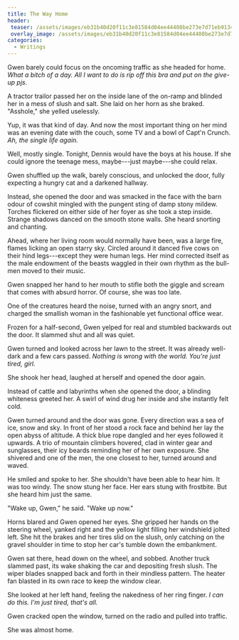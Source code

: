 ```yaml
---
title: The Way Home
header:
 teaser: /assets/images/eb31b40d20f11c3e81584d04ee44408be273e7d71eb9134396f5_640_winter-driving.jpg
 overlay_image: /assets/images/eb31b40d20f11c3e81584d04ee44408be273e7d71eb9134396f5_640_winter-driving.jpg
categories:
  - Writings
---
```

Gwen barely could focus on the oncoming traffic as she headed for home. *What a bitch of a day. All I want to do is rip off this bra and put on the give-up pjs.*

A tractor trailor passed her on the inside lane of the on-ramp and blinded her in a mess of slush and salt. She laid on her horn as she braked. "Asshole," she yelled uselessly.

Yup, it was that kind of day. And now the most important thing on her mind was an evening date with the couch, some TV and a bowl of Capt'n Crunch. *Ah, the single life again.*

Well, mostly single. Tonight, Dennis would have the boys at his house. If she could ignore the teenage mess, maybe---just maybe---she could relax.

Gwen shuffled up the walk, barely conscious, and unlocked the door, fully expecting a hungry cat and a darkened hallway.

Instead, she opened the door and was smacked in the face with the barn odour of cowshit mingled with the pungent sting of damp stony mildew. Torches flickered on either side of her foyer as she took a step inside. Strange shadows danced on the smooth stone walls. She heard snorting and chanting.

Ahead, where her living room would normally have been, was a large fire, flames licking an open starry sky. Circled around it danced five cows on their hind legs---except they were human legs. Her mind corrected itself as the male endowment of the beasts waggled in their own rhythm as the bull-men moved to their music.

Gwen snapped her hand to her mouth to stifle both the giggle and scream that comes with absurd horror. Of course, she was too late.

One of the creatures heard the noise, turned with an angry snort, and charged the smallish woman in the fashionable yet functional office wear.

Frozen for a half-second, Gwen yelped for real and stumbled backwards out the door. It slammed shut and all was quiet.

Gwen turned and looked across her lawn to the street. It was already well-dark and a few cars passed. *Nothing is wrong with the world.* *You're just tired, girl.*

She shook her head, laughed at herself and opened the door again.

Instead of cattle and labyrinths when she opened the door, a blinding whiteness greeted her. A swirl of wind drug her inside and she instantly felt cold.

Gwen turned around and the door was gone. Every direction was a sea of ice, snow and sky. In front of her stood a rock face and behind her lay the open abyss of altitude. A thick blue rope dangled and her eyes followed it upwards. A trio of mountain climbers hovered, clad in winter gear and sunglasses, their icy beards reminding her of her own exposure. She shivered and one of the men, the one closest to her, turned around and waved.

He smiled and spoke to her. She shouldn't have been able to hear him. It was too windy. The snow stung her face. Her ears stung with frostbite. But she heard him just the same.

"Wake up, Gwen," he said. "Wake up now."

Horns blared and Gwen opened her eyes. She gripped her hands on the steering wheel, yanked right and the yellow light filling her windshield jolted left. She hit the brakes and her tires slid on the slush, only catching on the gravel shoulder in time to stop her car's tumble down the embankment.

Gwen sat there, head down on the wheel, and sobbed. Another truck slammed past, its wake shaking the car and depositing fresh slush. The wiper blades snapped back and forth in their mindless pattern. The heater fan blasted in its own race to keep the window clear.

She looked at her left hand, feeling the nakedness of her ring finger. *I can do this. I'm just tired, that's all.*

Gwen cracked open the window, turned on the radio and pulled into traffic.

She was almost home.